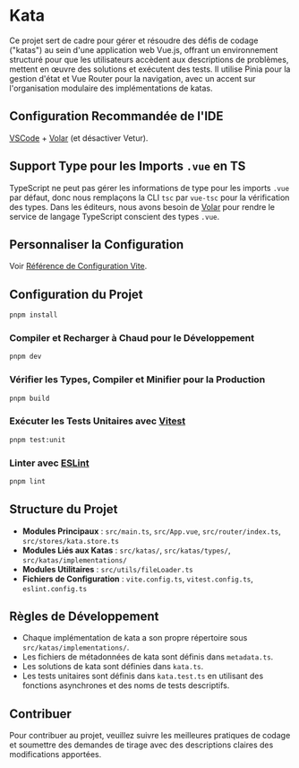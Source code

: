 # Kata

Ce projet sert de cadre pour gérer et résoudre des défis de codage ("katas") au sein d'une application web Vue.js, offrant un environnement structuré pour que les utilisateurs accèdent aux descriptions de problèmes, mettent en œuvre des solutions et exécutent des tests. Il utilise Pinia pour la gestion d'état et Vue Router pour la navigation, avec un accent sur l'organisation modulaire des implémentations de katas.

## Configuration Recommandée de l'IDE

[VSCode](https://code.visualstudio.com/) + [Volar](https://marketplace.visualstudio.com/items?itemName=Vue.volar) (et désactiver Vetur).

## Support Type pour les Imports `.vue` en TS

TypeScript ne peut pas gérer les informations de type pour les imports `.vue` par défaut, donc nous remplaçons la CLI `tsc` par `vue-tsc` pour la vérification des types. Dans les éditeurs, nous avons besoin de [Volar](https://marketplace.visualstudio.com/items?itemName=Vue.volar) pour rendre le service de langage TypeScript conscient des types `.vue`.

## Personnaliser la Configuration

Voir [Référence de Configuration Vite](https://vite.dev/config/).

## Configuration du Projet

```sh
pnpm install
```

### Compiler et Recharger à Chaud pour le Développement

```sh
pnpm dev
```

### Vérifier les Types, Compiler et Minifier pour la Production

```sh
pnpm build
```

### Exécuter les Tests Unitaires avec [Vitest](https://vitest.dev/)

```sh
pnpm test:unit
```

### Linter avec [ESLint](https://eslint.org/)

```sh
pnpm lint
```

## Structure du Projet

- **Modules Principaux** : `src/main.ts`, `src/App.vue`, `src/router/index.ts`, `src/stores/kata.store.ts`
- **Modules Liés aux Katas** : `src/katas/`, `src/katas/types/`, `src/katas/implementations/`
- **Modules Utilitaires** : `src/utils/fileLoader.ts`
- **Fichiers de Configuration** : `vite.config.ts`, `vitest.config.ts`, `eslint.config.ts`

## Règles de Développement

- Chaque implémentation de kata a son propre répertoire sous `src/katas/implementations/`.
- Les fichiers de métadonnées de kata sont définis dans `metadata.ts`.
- Les solutions de kata sont définies dans `kata.ts`.
- Les tests unitaires sont définis dans `kata.test.ts` en utilisant des fonctions asynchrones et des noms de tests descriptifs.

## Contribuer

Pour contribuer au projet, veuillez suivre les meilleures pratiques de codage et soumettre des demandes de tirage avec des descriptions claires des modifications apportées.
